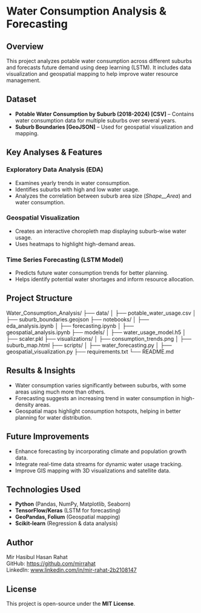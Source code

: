 # Water Consumption Analysis & Forecasting

## Overview

This project analyzes potable water consumption across different suburbs and forecasts future demand using deep learning (LSTM). It includes data visualization and geospatial mapping to help improve water resource management.

## Dataset

- **Potable Water Consumption by Suburb (2018-2024) [CSV]** – Contains water consumption data for multiple suburbs over several years.
- **Suburb Boundaries [GeoJSON]** – Used for geospatial visualization and mapping.

## Key Analyses & Features

### Exploratory Data Analysis (EDA)

- Examines yearly trends in water consumption.
- Identifies suburbs with high and low water usage.
- Analyzes the correlation between suburb area size (_Shape\_\_Area_) and water consumption.

### Geospatial Visualization

- Creates an interactive choropleth map displaying suburb-wise water usage.
- Uses heatmaps to highlight high-demand areas.

### Time Series Forecasting (LSTM Model)

- Predicts future water consumption trends for better planning.
- Helps identify potential water shortages and inform resource allocation.

## Project Structure

Water_Consumption_Analysis/ ├── data/
│ ├── potable_water_usage.csv │ ├── suburb_boundaries.geojson ├── notebooks/
│ ├── eda_analysis.ipynb │ ├── forecasting.ipynb │ ├── geospatial_analysis.ipynb ├── models/
│ ├── water_usage_model.h5 │ ├── scaler.pkl ├── visualizations/
│ ├── consumption_trends.png │ ├── suburb_map.html ├── scripts/
│ ├── water_forecasting.py │ ├── geospatial_visualization.py ├── requirements.txt
└── README.md

## Results & Insights

- Water consumption varies significantly between suburbs, with some areas using much more than others.
- Forecasting suggests an increasing trend in water consumption in high-density areas.
- Geospatial maps highlight consumption hotspots, helping in better planning for water distribution.

## Future Improvements

- Enhance forecasting by incorporating climate and population growth data.
- Integrate real-time data streams for dynamic water usage tracking.
- Improve GIS mapping with 3D visualizations and satellite data.

## Technologies Used

- **Python** (Pandas, NumPy, Matplotlib, Seaborn)
- **TensorFlow/Keras** (LSTM for forecasting)
- **GeoPandas, Folium** (Geospatial mapping)
- **Scikit-learn** (Regression & data analysis)

## Author

Mir Hasibul Hasan Rahat  
GitHub: https://github.com/mirrahat  
LinkedIn: www.linkedin.com/in/mir-rahat-2b2108147

## License

This project is open-source under the **MIT License**.
